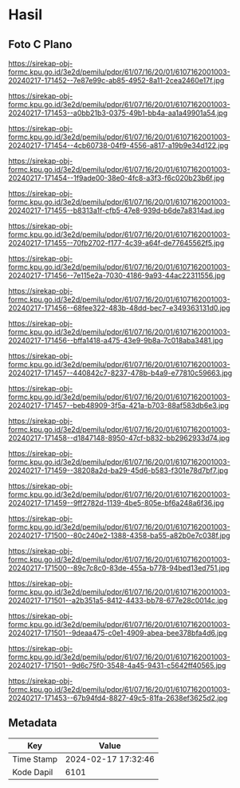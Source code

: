 # Hasil

## Foto C Plano

https://sirekap-obj-formc.kpu.go.id/3e2d/pemilu/pdpr/61/07/16/20/01/6107162001003-20240217-171452--7e87e99c-ab85-4952-8a11-2cea2460e17f.jpg

https://sirekap-obj-formc.kpu.go.id/3e2d/pemilu/pdpr/61/07/16/20/01/6107162001003-20240217-171453--a0bb21b3-0375-49b1-bb4a-aa1a49901a54.jpg

https://sirekap-obj-formc.kpu.go.id/3e2d/pemilu/pdpr/61/07/16/20/01/6107162001003-20240217-171454--4cb60738-04f9-4556-a817-a19b9e34d122.jpg

https://sirekap-obj-formc.kpu.go.id/3e2d/pemilu/pdpr/61/07/16/20/01/6107162001003-20240217-171454--1f9ade00-38e0-4fc8-a3f3-f6c020b23b6f.jpg

https://sirekap-obj-formc.kpu.go.id/3e2d/pemilu/pdpr/61/07/16/20/01/6107162001003-20240217-171455--b8313a1f-cfb5-47e8-939d-b6de7a8314ad.jpg

https://sirekap-obj-formc.kpu.go.id/3e2d/pemilu/pdpr/61/07/16/20/01/6107162001003-20240217-171455--70fb2702-f177-4c39-a64f-de77645562f5.jpg

https://sirekap-obj-formc.kpu.go.id/3e2d/pemilu/pdpr/61/07/16/20/01/6107162001003-20240217-171456--7e115e2a-7030-4186-9a93-44ac22311556.jpg

https://sirekap-obj-formc.kpu.go.id/3e2d/pemilu/pdpr/61/07/16/20/01/6107162001003-20240217-171456--68fee322-483b-48dd-bec7-e349363131d0.jpg

https://sirekap-obj-formc.kpu.go.id/3e2d/pemilu/pdpr/61/07/16/20/01/6107162001003-20240217-171456--bffa1418-a475-43e9-9b8a-7c018aba3481.jpg

https://sirekap-obj-formc.kpu.go.id/3e2d/pemilu/pdpr/61/07/16/20/01/6107162001003-20240217-171457--440842c7-8237-478b-b4a9-e77810c59663.jpg

https://sirekap-obj-formc.kpu.go.id/3e2d/pemilu/pdpr/61/07/16/20/01/6107162001003-20240217-171457--beb48909-3f5a-421a-b703-88af583db6e3.jpg

https://sirekap-obj-formc.kpu.go.id/3e2d/pemilu/pdpr/61/07/16/20/01/6107162001003-20240217-171458--d1847148-8950-47cf-b832-bb2962933d74.jpg

https://sirekap-obj-formc.kpu.go.id/3e2d/pemilu/pdpr/61/07/16/20/01/6107162001003-20240217-171459--38208a2d-ba29-45d6-b583-f301e78d7bf7.jpg

https://sirekap-obj-formc.kpu.go.id/3e2d/pemilu/pdpr/61/07/16/20/01/6107162001003-20240217-171459--9ff2782d-1139-4be5-805e-bf6a248a6f36.jpg

https://sirekap-obj-formc.kpu.go.id/3e2d/pemilu/pdpr/61/07/16/20/01/6107162001003-20240217-171500--80c240e2-1388-4358-ba55-a82b0e7c038f.jpg

https://sirekap-obj-formc.kpu.go.id/3e2d/pemilu/pdpr/61/07/16/20/01/6107162001003-20240217-171500--89c7c8c0-83de-455a-b778-94bed13ed751.jpg

https://sirekap-obj-formc.kpu.go.id/3e2d/pemilu/pdpr/61/07/16/20/01/6107162001003-20240217-171501--a2b351a5-8412-4433-bb78-677e28c0014c.jpg

https://sirekap-obj-formc.kpu.go.id/3e2d/pemilu/pdpr/61/07/16/20/01/6107162001003-20240217-171501--9deaa475-c0e1-4909-abea-bee378bfa4d6.jpg

https://sirekap-obj-formc.kpu.go.id/3e2d/pemilu/pdpr/61/07/16/20/01/6107162001003-20240217-171501--9d6c75f0-3548-4a45-9431-c5642ff40565.jpg

https://sirekap-obj-formc.kpu.go.id/3e2d/pemilu/pdpr/61/07/16/20/01/6107162001003-20240217-171453--67b94fd4-8827-49c5-81fa-2638ef3625d2.jpg


## Metadata

| Key        | Value               |
| ---------- | ------------------- |
| Time Stamp | 2024-02-17 17:32:46 |
| Kode Dapil | 6101                |



